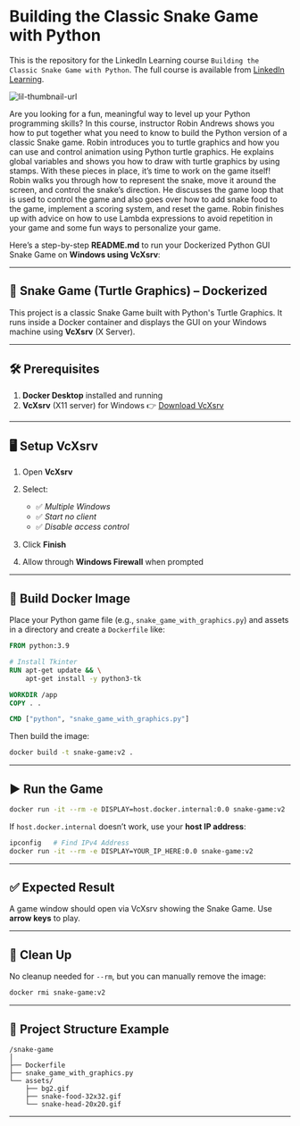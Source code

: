 # Building the Classic Snake Game with Python
This is the repository for the LinkedIn Learning course `Building the Classic Snake Game with Python`. The full course is available from [LinkedIn Learning][lil-course-url].

![lil-thumbnail-url]

Are you looking for a fun, meaningful way to level up your Python programming skills? In this course, instructor Robin Andrews shows you how to put together what you need to know to build the Python version of a classic Snake game. Robin introduces you to turtle graphics and how you can use and control animation using Python turtle graphics. He explains global variables and shows you how to draw with turtle graphics by using stamps. With these pieces in place, it’s time to work on the game itself! Robin walks you through how to represent the snake, move it around the screen, and control the snake’s direction. He discusses the game loop that is used to control the game and also goes over how to add snake food to the game, implement a scoring system, and reset the game. Robin finishes up with advice on how to use Lambda expressions to avoid repetition in your game and some fun ways to personalize your game.

Here’s a step-by-step **README.md** to run your Dockerized Python GUI Snake Game on **Windows using VcXsrv**:

---

## 🐍 Snake Game (Turtle Graphics) – Dockerized

This project is a classic Snake Game built with Python's Turtle Graphics. It runs inside a Docker container and displays the GUI on your Windows machine using **VcXsrv** (X Server).

---

## 🛠️ Prerequisites

1. **Docker Desktop** installed and running
2. **VcXsrv** (X11 server) for Windows
   👉 [Download VcXsrv](https://vcxsrv.com/)

---

## 🖥️ Setup VcXsrv

1. Open **VcXsrv**
2. Select:

   * ✅ *Multiple Windows*
   * ✅ *Start no client*
   * ✅ *Disable access control*
3. Click **Finish**
4. Allow through **Windows Firewall** when prompted

---

## 🐳 Build Docker Image

Place your Python game file (e.g., `snake_game_with_graphics.py`) and assets in a directory and create a `Dockerfile` like:

```dockerfile
FROM python:3.9

# Install Tkinter
RUN apt-get update && \
    apt-get install -y python3-tk

WORKDIR /app
COPY . .

CMD ["python", "snake_game_with_graphics.py"]
```

Then build the image:

```bash
docker build -t snake-game:v2 .
```

---

## ▶️ Run the Game

```bash
docker run -it --rm -e DISPLAY=host.docker.internal:0.0 snake-game:v2
```

If `host.docker.internal` doesn’t work, use your **host IP address**:

```bash
ipconfig   # Find IPv4 Address
docker run -it --rm -e DISPLAY=YOUR_IP_HERE:0.0 snake-game:v2
```

---

## ✅ Expected Result

A game window should open via VcXsrv showing the Snake Game.
Use **arrow keys** to play.

---

## 🧹 Clean Up

No cleanup needed for `--rm`, but you can manually remove the image:

```bash
docker rmi snake-game:v2
```

---

## 📂 Project Structure Example

```
/snake-game
│
├── Dockerfile
├── snake_game_with_graphics.py
└── assets/
    ├── bg2.gif
    ├── snake-food-32x32.gif
    └── snake-head-20x20.gif
```

---


[0]: # (Replace these placeholder URLs with actual course URLs)

[lil-course-url]: https://www.linkedin.com/learning/building-the-classic-snake-game-with-python
[lil-thumbnail-url]: https://cdn.lynda.com/course/2896343/2896343-1634664622455-16x9.jpg

